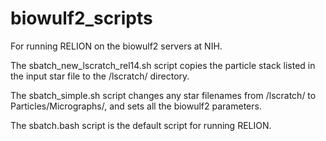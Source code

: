 # biowulf2_scripts
For running RELION on the biowulf2 servers at NIH.

The sbatch_new_lscratch_rel14.sh script copies the particle stack listed in the input star file to the /lscratch/ directory.

The sbatch_simple.sh script changes any star filenames from /lscratch/ to Particles/Micrographs/, and sets all the biowulf2 parameters.

The sbatch.bash script is the default script for running RELION.
